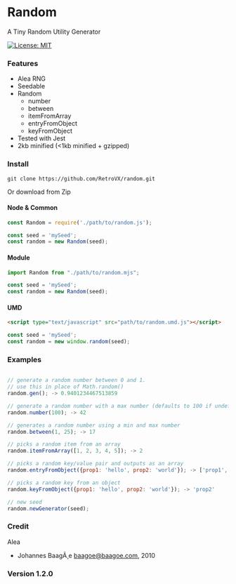 # Random

A Tiny Random Utility Generator

[![License: MIT](https://img.shields.io/badge/License-MIT-green.svg)](https://opensource.org/licenses/MIT)

### Features

* Alea RNG
* Seedable
* Random
    * number
    * between
    * itemFromArray
    * entryFromObject
    * keyFromObject
* Tested with Jest
* 2kb minified (<1kb minified + gzipped)

### Install

```
git clone https://github.com/RetroVX/random.git
```
Or download from Zip

#### Node & Common
```javascript
const Random = require('./path/to/random.js');

const seed = 'mySeed';
const random = new Random(seed);
```

#### Module
```javascript
import Random from "./path/to/random.mjs";

const seed = 'mySeed';
const random = new Random(seed);
```

#### UMD
```html
<script type="text/javascript" src="path/to/random.umd.js"></script>
```
```javascript
const seed = 'mySeed';
const random = new window.random(seed);

```

### Examples

```javascript

// generate a random number between 0 and 1.
// use this in place of Math.random()
random.gen(); -> 0.9401234467513859

// generate a random number with a max number (defaults to 100 if undefined)
random.number(100); -> 42

// generates a random number using a min and max number
random.between(1, 25); -> 17

// picks a random item from an array
random.itemFromArray([1, 2, 3, 4, 5]); -> 2

// picks a random key/value pair and outputs as an array
random.entryFromObject({prop1: 'hello', prop2: 'world'}); -> ['prop1', 'hello']

// picks a random key from an object
random.keyFromObject({prop1: 'hello', prop2: 'world'}); -> 'prop2'

// new seed
random.newGenerator(seed);

```

### Credit
Alea
 * Johannes BaagÃ¸e <baagoe@baagoe.com>, 2010

### Version 1.2.0
